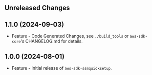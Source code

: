 Unreleased Changes
------------------

1.1.0 (2024-09-03)
------------------

* Feature - Code Generated Changes, see `./build_tools` or `aws-sdk-core`'s CHANGELOG.md for details.

1.0.0 (2024-08-01)
------------------

* Feature - Initial release of `aws-sdk-ssmquicksetup`.

